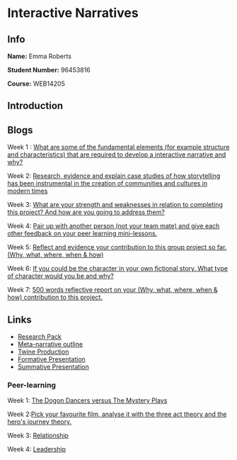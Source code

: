 # Interactive Narratives

## Info

**Name:** Emma Roberts

**Student Number:** 96453816

**Course:** WEB14205

## Introduction



## Blogs

Week 1 : [What are some of the fundamental elements (for example structure and characteristics) that are required to develop a interactive narrative and why?](https://medium.com/@e.roberts/what-are-some-of-the-fundamental-elements-that-are-required-to-develop-a-interactive-narrative-and-d60faf92e6bd) 

Week 2: [Research, evidence and explain case studies of how storytelling has been instrumental in the creation of communities and cultures in modern times](https://medium.com/@e.roberts/research-evidence-and-explain-case-studies-of-how-storytelling-has-been-instrumental-in-the-c6c7f83dc9a4) 

Week 3: [What are your strength and weaknesses in relation to completing this project? And how are you going to address them?](https://medium.com/@e.roberts/what-are-your-strength-and-weaknesses-in-relation-to-completing-this-project-4a0e17c7b6c2) 

Week 4: [Pair up with another person (not your team mate) and give each other feedback on your peer learning mini-lessons.](https://medium.com/@e.roberts/pair-up-with-another-person-not-your-teammate-and-give-each-other-feedback-on-your-peer-learning-b1c26738811c) 

Week 5: [Reflect and evidence your contribution to this group project so far. (Why, what, where, when & how)](https://medium.com/@e.roberts/reflect-and-evidence-your-contribution-to-this-group-project-so-far-42171a7ab5b9)

Week 6: [If you could be the character in your own fictional story. What type of character would you be and why?](https://medium.com/@e.roberts/if-you-could-be-the-character-in-your-own-fictional-story-ea3e07883b) 

Week 7: [500 words reflective report on your (Why, what, where, when & how) contribution to this project.](https://medium.com/@e.roberts/500-words-reflective-report-on-your-contribution-to-this-project-ff7c81fe6e74) 


## Links

* [Research Pack](https://docs.google.com/document/d/1QS9UqpzDvQ_-x4P3VX8jK7uCzffugWZkBSSaohrWKR8/edit?usp=sharing)
* [Meta-narrative outline](https://docs.google.com/document/d/1x4O3-50GVSAHYanWJgf6i5NjqjCyn5dZ1YjVke8qhcA/edit?usp=sharing)
* [Twine Production](https://drive.google.com/drive/folders/1A5t4wH7BPg-MvbgFUhgAZ1ovvGMNSloj?usp=sharing)
* [Formative Presentation](https://docs.google.com/presentation/d/136NRTsnk0ezIj8oSdB0EdHUo7uxrx4bQPDWZ5EICWaQ/edit?usp=sharing)
* [Summative Presentation]()


### Peer-learning

Week 1: [The Dogon Dancers versus The Mystery Plays](https://docs.google.com/presentation/d/1Ab7xk7U-nZ7DNySuMjZqXhHmDV37ZXBQSaf9_3YOjdk/edit?usp=sharing)

Week 2:[Pick your favourite film, analyse it with the three act theory and the hero's journey theory.](https://docs.google.com/presentation/d/12fLdvoTiTTMoEqRlhF70FXk20EN-gDHhTJGdEAcVyD8/edit?usp=sharing)

Week 3: [Relationship](https://docs.google.com/presentation/d/1TJ3FudOO8cUywJMF1NQsQsyC985Rer_B4apGKWZB1PQ/edit?usp=sharing)

Week 4: [Leadership](https://docs.google.com/presentation/d/14KEdLV4t-d5zRH4vi9fVoj_088v3NKW74UDnU5XRt0c/edit?usp=sharing)




